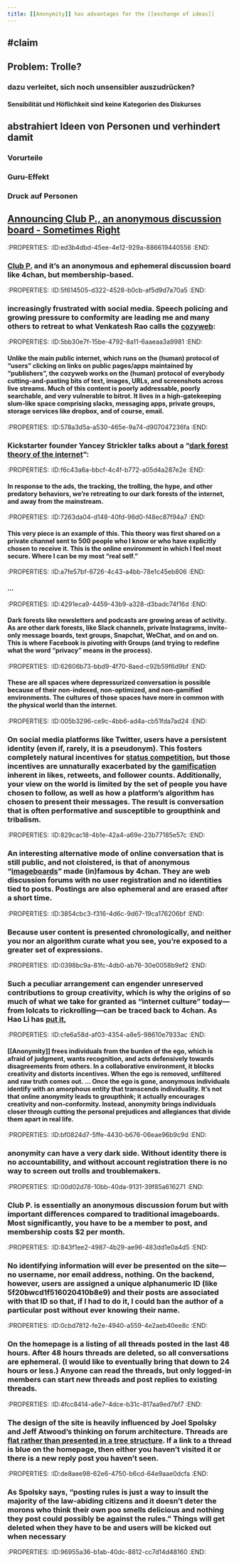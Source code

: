 ```yaml
---
title: [[Anonymity]] has advantages for the [[exchange of ideas]]
---
```


## 

## #claim 

## Problem: Trolle?
### dazu verleitet, sich noch unsensibler auszudrücken?
#### Sensibilität und Höflichkeit sind keine Kategorien des Diskurses

## abstrahiert Ideen von Personen und verhindert damit 
### Vorurteile

### Guru-Effekt

### Druck auf Personen

## [Announcing Club P., an anonymous discussion board - Sometimes Right](https://sometimesright.com/2020/08/03/club-p/) 
:PROPERTIES:
:ID:ed3b4dbd-45ee-4e12-929a-886619440556
:END:
### [Club P.](https://club.sometimesright.com/) and it’s an anonymous and ephemeral discussion board like 4chan, but membership-based.
:PROPERTIES:
:ID:5f614505-d322-4528-b0cb-af5d9d7a70a5
:END:

### increasingly frustrated with social media. Speech policing and growing pressure to conformity are leading me and many others to retreat to what Venkatesh Rao calls the [cozyweb](https://breakingsmart.substack.com/p/the-extended-internet-universe):
:PROPERTIES:
:ID:5bb30e7f-15be-4792-8a11-6aaeaa3a9981
:END:
#### Unlike the main public internet, which runs on the (human) protocol of “users” clicking on links on public pages/apps maintained by “publishers”, the cozyweb works on the (human) protocol of everybody cutting-and-pasting bits of text, images, URLs, and screenshots across live streams. Much of this content is poorly addressable, poorly searchable, and very vulnerable to bitrot. It lives in a high-gatekeeping slum-like space comprising slacks, messaging apps, private groups, storage services like dropbox, and of course, email.
:PROPERTIES:
:ID:578a3d5a-a530-465e-9a74-d907047236fa
:END:

### Kickstarter founder Yancey Strickler talks about a “[dark forest theory of the internet](https://onezero.medium.com/the-dark-forest-theory-of-the-internet-7dc3e68a7cb1)”:
:PROPERTIES:
:ID:f6c43a6a-bbcf-4c4f-b772-a05d4a287e2e
:END:
#### In response to the ads, the tracking, the trolling, the hype, and other predatory behaviors, we’re retreating to our dark forests of the internet, and away from the mainstream.
:PROPERTIES:
:ID:7263da04-d148-40fd-96d0-f48ec87f94a7
:END:

#### This very piece is an example of this. This theory was first shared on a private channel sent to 500 people who I know or who have explicitly chosen to receive it. This is the online environment in which I feel most secure. Where I can be my most “real self.”
:PROPERTIES:
:ID:a7fe57bf-6726-4c43-a4bb-78e1c45eb806
:END:

#### …
:PROPERTIES:
:ID:4291eca9-4459-43b9-a328-d3badc74f16d
:END:

#### Dark forests like newsletters and podcasts are growing areas of activity. As are other dark forests, like Slack channels, private Instagrams, invite-only message boards, text groups, Snapchat, WeChat, and on and on. This is where Facebook is pivoting with Groups (and trying to redefine what the word “privacy” means in the process).
:PROPERTIES:
:ID:62606b73-bbd9-4f70-8aed-c92b59f6d9bf
:END:

#### These are all spaces where depressurized conversation is possible because of their non-indexed, non-optimized, and non-gamified environments. The cultures of those spaces have more in common with the physical world than the internet.
:PROPERTIES:
:ID:005b3296-ce9c-4bb6-ad4a-cb51fda7ad24
:END:

### On social media platforms like Twitter, users have a persistent identity (even if, rarely, it is a pseudonym). This fosters completely natural incentives for [status competition](https://www.amazon.com/Moral-Animal-Science-Evolutionary-Psychology/dp/0679763996/), but those incentives are unnaturally exacerbated by the [gamification](https://www.amazon.com/Digital-Minimalism-Choosing-Focused-Noisy-ebook/dp/B07DBRBP7G/) inherent in likes, retweets, and follower counts. Additionally, your view on the world is limited by the set of people you have chosen to follow, as well as how a platform’s algorithm has chosen to present their messages. The result is conversation that is often performative and susceptible to groupthink and tribalism.
:PROPERTIES:
:ID:829cac18-4b1e-42a4-a69e-23b77185e57c
:END:

### An interesting alternative mode of online conversation that is still public, and not cloistered, is that of anonymous “[imageboards](https://en.wikipedia.org/wiki/Imageboard)” made (in)famous by 4chan. They are web discussion forums with no user registration and no identities tied to posts. Postings are also ephemeral and are erased after a short time.
:PROPERTIES:
:ID:3854cbc3-f316-4d6c-9d67-19ca176206bf
:END:

### Because user content is presented chronologically, and neither you nor an algorithm curate what you see, you’re exposed to a greater set of expressions.
:PROPERTIES:
:ID:0398bc9a-81fc-4db0-ab76-30e0058b9ef2
:END:

### Such a peculiar arrangement can engender unreserved contributions to group creativity, which is why the origins of so much of what we take for granted as “internet culture” today—from lolcats to rickrolling—can be traced back to 4chan. As Hao Li has [put it](https://www.ibtimes.com/anonymity-internet-4chan-277953),
:PROPERTIES:
:ID:cfe6a58d-af03-4354-a8e5-98610e7933ac
:END:
#### [[Anonymity]] frees individuals from the burden of the ego, which is afraid of judgment, wants recognition, and acts defensively towards disagreements from others. In a collaborative environment, it blocks creativity and distorts incentives. When the ego is removed, unfiltered and raw truth comes out. … Once the ego is gone, anonymous individuals identify with an amorphous entity that transcends individuality. It’s not that online anonymity leads to groupthink; it actually encourages creativity and non-conformity. Instead, anonymity brings individuals closer through cutting the personal prejudices and allegiances that divide them apart in real life.
:PROPERTIES:
:ID:bf0824d7-5ffe-4430-b676-06eae96b9c9d
:END:

### anonymity can have a very dark side. Without identity there is no accountability, and without account registration there is no way to screen out trolls and troublemakers.
:PROPERTIES:
:ID:00d02d78-10bb-40da-9131-39f85a616271
:END:

### Club P. is essentially an anonymous discussion forum but with important differences compared to traditional imageboards. Most significantly, you have to be a member to post, and membership costs $2 per month.
:PROPERTIES:
:ID:843f1ee2-4987-4b29-ae96-483dd1e0a4d5
:END:

### No identifying information will ever be presented on the site—no username, nor email address, nothing. On the backend, however, users are assigned a unique alphanumeric ID (like 5f20bwcd1f516020410b8e9) and their posts are associated with that ID so that, if I had to do it, I could ban the author of a particular post without ever knowing their name.
:PROPERTIES:
:ID:0cbd7812-fe2e-4940-a559-4e2aeb40ee8c
:END:

### On the homepage is a listing of all threads posted in the last 48 hours. After 48 hours threads are deleted, so all conversations are ephemeral. (I would like to eventually bring that down to 24 hours or less.) Anyone can read the threads, but only logged-in members can start new threads and post replies to existing threads.
:PROPERTIES:
:ID:4fcc8414-a6e7-4dce-b31c-817aa9ed7bf7
:END:

### The design of the site is heavily influenced by Joel Spolsky and Jeff Atwood’s thinking on forum architecture. Threads are [flat rather than presented in a tree structure](https://blog.codinghorror.com/web-discussions-flat-by-design/). If a link to a thread is blue on the homepage, then either you haven’t visited it or there is a new reply post you haven’t seen.
:PROPERTIES:
:ID:de8aee98-62e6-4750-b6cd-64e9aae0dcfa
:END:

### As Spolsky says, “posting rules is just a way to insult the majority of the law-abiding citizens and it doesn’t deter the morons who think their own poo smells delicious and nothing they post could possibly be against the rules.” Things will get deleted when they have to be and users will be kicked out when necessary
:PROPERTIES:
:ID:96955a36-b1ab-40dc-8812-cc7d14d48160
:END:
